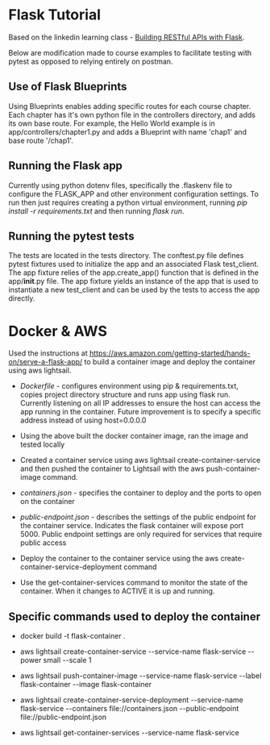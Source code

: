 # Flask Tutorial
Based on the linkedin learning class - [Building RESTful APIs with Flask](https://www.linkedin.com/learning/building-restful-apis-with-flask).

Below are modification made to course examples to facilitate testing with pytest as opposed to relying entirely on postman.

## Use of Flask Blueprints
Using Blueprints enables adding specific routes for each course chapter. Each chapter has it's own python file in the controllers directory, and adds its own base route.
For example, the Hello World example is in app/controllers/chapter1.py and adds a Blueprint with name 'chap1' and base route '/chap1'.

## Running the Flask app
Currently using python dotenv files, specifically the .flaskenv file to configure the FLASK_APP and other environment configuration settings. 
To run then just requires creating a python virtual environment, running *pip install -r requirements.txt* and then running *flask run*.

## Running the pytest tests
The tests are located in the tests directory. 
The conftest.py file defines pytest fixtures used to initialize the app and an associated Flask test_client. 
The app fixture relies of the app.create_app() function that is defined in the app/__init__.py file. 
The app fixture yields an instance of the app that is used to instantiate a new test_client and can be used by the tests to access the app directly.

# Docker & AWS
Used the instructions at https://aws.amazon.com/getting-started/hands-on/serve-a-flask-app/ to build a container image and deploy the container using aws lightsail.

* *Dockerfile* - configures environment using pip & requirements.txt, copies project directory structure and runs app using flask run. Currently listening on all IP addresses to ensure the host can access the app running in the container. Future improvement is to specify a specific address instead of using host=0.0.0.0

* Using the above built the docker container image, ran the image and tested locally

* Created a container service using aws lightsail create-container-service and then pushed the container to Lightsail with the aws push-container-image command.

* *containers.json* - specifies the container to deploy and the ports to open on the container

* *public-endpoint.json* - describes the settings of the public endpoint for the container service. Indicates the flask container will expose port 5000. Public endpoint settings are only required for services that require public access

* Deploy the container to the container service using the aws create-container-service-deployment command

* Use the get-container-services command to monitor the state of the container. When it changes to ACTIVE it is up and running.

## Specific commands used to deploy the container

* docker build -t flask-container .

* aws lightsail create-container-service --service-name flask-service --power small --scale 1

* aws lightsail push-container-image --service-name flask-service --label flask-container --image flask-container

* aws lightsail create-container-service-deployment --service-name flask-service --containers file://containers.json --public-endpoint file://public-endpoint.json

* aws lightsail get-container-services --service-name flask-service
